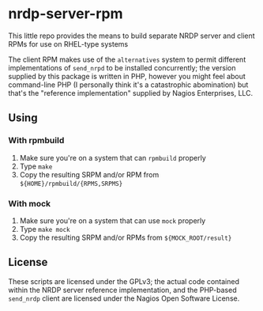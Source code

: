 nrdp-server-rpm
===============

This little repo provides the means to build separate NRDP server and client 
RPMs for use on RHEL-type systems

The client RPM makes use of the `alternatives` system to permit different
implementations of `send_nrpd` to be installed concurrently; the version
supplied by this package is written in PHP, however you might feel about
command-line PHP (I personally think it's a catastrophic abomination) but
that's the "reference implementation" supplied by Nagios Enterprises, LLC.

Using
-----

### With rpmbuild ###

1. Make sure you're on a system that can `rpmbuild` properly
1. Type `make`
1. Copy the resulting SRPM and/or RPM from `${HOME}/rpmbuild/{RPMS,SRPMS}`

### With mock ###

1. Make sure you're on a system that can use `mock` properly
1. Type `make mock`
1. Copy the resulting SRPM and/or RPMs from `${MOCK_ROOT/result}`

License
-------

These scripts are licensed under the GPLv3; the actual code contained
within the NRDP server reference implementation, and the PHP-based
`send_nrdp` client are licensed under the Nagios Open Software License.

